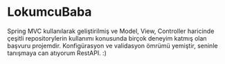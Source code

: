# LokumcuBaba
Spring MVC kullanılarak geliştirilmiş ve Model, View, Controller haricinde çeşitli repositorylerin kullanımı konusunda birçok deneyim katmış olan başvuru projemdir. Konfigürasyon ve validasyon ömrümü yemiştir, seninle tanışmaya can atıyorum RestAPI. :)
